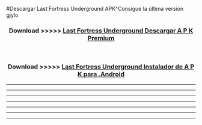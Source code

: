 #Descargar Last Fortress Underground  APK^Consigue la última versión gjylo



<div align="center">
<h3>Download >>>>> <a href="https://es-sites.web.app/?es= Last Fortress Underground ">Last Fortress Underground  Descargar A P K Premium</a></h3><br>

<h3>Download >>>>> <a href="https://es-sites.web.app/?es= Last Fortress Underground ">Last Fortress Underground  Instalador de A P K para .Android</a></h3>
</div>


----------------------------------------------------------

----------------------------------------------------------

----------------------------------------------------------

----------------------------------------------------------

----------------------------------------------------------

----------------------------------------------------------

----------------------------------------------------------


